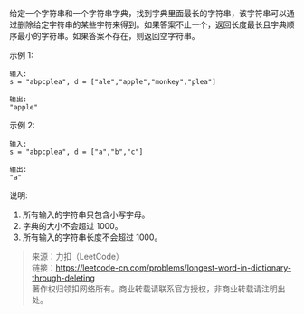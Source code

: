 给定一个字符串和一个字符串字典，找到字典里面最长的字符串，该字符串可以通过删除给定字符串的某些字符来得到。如果答案不止一个，返回长度最长且字典顺序最小的字符串。如果答案不存在，则返回空字符串。

示例 1:
```
输入:
s = "abpcplea", d = ["ale","apple","monkey","plea"]

输出: 
"apple"
```

示例 2:
```
输入:
s = "abpcplea", d = ["a","b","c"]

输出: 
"a"
```

说明:

1. 所有输入的字符串只包含小写字母。
2. 字典的大小不会超过 1000。
3. 所有输入的字符串长度不会超过 1000。

> 来源：力扣（LeetCode）  
> 链接：https://leetcode-cn.com/problems/longest-word-in-dictionary-through-deleting  
> 著作权归领扣网络所有。商业转载请联系官方授权，非商业转载请注明出处。  